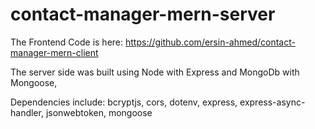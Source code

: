# contact-manager-mern-server

The Frontend Code is here: https://github.com/ersin-ahmed/contact-manager-mern-client

The server side was built using Node with Express and MongoDb with Mongoose,

Dependencies include:
bcryptjs,
cors,
dotenv,
express,
express-async-handler,
jsonwebtoken,
mongoose
